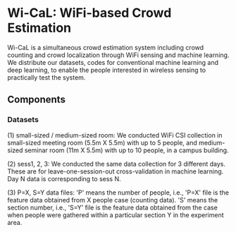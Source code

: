 # Wi-CaL: WiFi-based Crowd Estimation
Wi-CaL is a simultaneous crowd estimation system including crowd counting and crowd localization through WiFi sensing and machine learning. We distribute our datasets, codes for conventional machine learning and deep learning, to enable the people interested in wireless sensing to practically test the system.

## Components

### Datasets
(1) small-sized / medium-sized room: We conducted WiFi CSI collection in small-sized meeting room (5.5m X 5.5m) with up to 5 people, and medium-sized seminar room (11m X 5.5m) with up to 10 people, in a campus building.


(2) sess1, 2, 3: We conducted the same data collection for 3 different days. These are for leave-one-session-out cross-validation in machine learning. Day N data is corresponding to sess N.

(3) P=X, S=Y data files: 'P' means the number of people, i.e., 'P=X' file is the feature data obtained from X people case (counting data). 'S' means the section number, i.e., 'S=Y' file is the feature data obtained from the case when people were gathered within a particular section Y in the experiment area.
